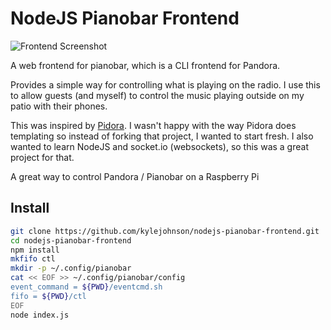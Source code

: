NodeJS Pianobar Frontend
========================

![Frontend Screenshot](http://i.imgur.com/XyNO2qTl.png)

A web frontend for pianobar, which is a CLI frontend for Pandora.

Provides a simple way for controlling what is playing on the radio.
I use this to allow guests (and myself) to control the music playing
outside on my patio with their phones.  

This was inspired by [Pidora](https://github.com/jacroe/pidora).
I wasn't happy with the way Pidora does templating so instead of
forking that project, I wanted to start fresh.  I also wanted to
learn NodeJS and socket.io (websockets), so this was a great
project for that.

A great way to control Pandora / Pianobar on a Raspberry Pi

Install
-------
```bash
git clone https://github.com/kylejohnson/nodejs-pianobar-frontend.git
cd nodejs-pianobar-frontend
npm install
mkfifo ctl
mkdir -p ~/.config/pianobar
cat << EOF >> ~/.config/pianobar/config
event_command = ${PWD}/eventcmd.sh
fifo = ${PWD}/ctl
EOF
node index.js
```
